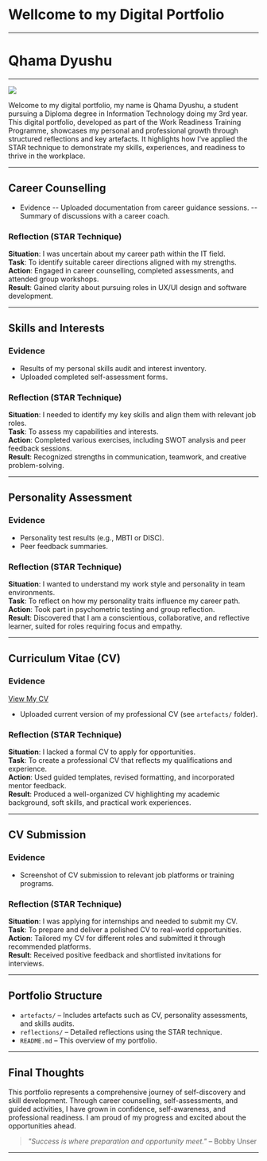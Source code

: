 

# Wellcome to my Digital Portfolio
---
# Qhama Dyushu
---

<a href="https://www.linkedin.com/in/qhama-dyushu-63b187234/"><img src="https://img.shields.io/badge/-LinkedIn-0072b1?&style=for-the-badge&logo=linkedin&logoColor=white" /></a>

Welcome to my digital portfolio, my name is Qhama Dyushu, a student pursuing a Diploma degree in Information Technology doing my 3rd year. This digital portfolio, developed as part of the Work Readiness Training Programme, showcases my personal and professional growth through structured reflections and key artefacts. It highlights how I’ve applied the STAR technique to demonstrate my skills, experiences, and readiness to thrive in the workplace.

---

## Career Counselling

- Evidence
-- Uploaded documentation from career guidance sessions.
-- Summary of discussions with a career coach.

### Reflection (STAR Technique)
**Situation**: I was uncertain about my career path within the IT field.  
**Task**: To identify suitable career directions aligned with my strengths.  
**Action**: Engaged in career counselling, completed assessments, and attended group workshops.  
**Result**: Gained clarity about pursuing roles in UX/UI design and software development.

---

## Skills and Interests

### Evidence
- Results of my personal skills audit and interest inventory.
- Uploaded completed self-assessment forms.

### Reflection (STAR Technique)
**Situation**: I needed to identify my key skills and align them with relevant job roles.  
**Task**: To assess my capabilities and interests.  
**Action**: Completed various exercises, including SWOT analysis and peer feedback sessions.  
**Result**: Recognized strengths in communication, teamwork, and creative problem-solving.

---

## Personality Assessment

### Evidence
- Personality test results (e.g., MBTI or DISC).
- Peer feedback summaries.

### Reflection (STAR Technique)
**Situation**: I wanted to understand my work style and personality in team environments.  
**Task**: To reflect on how my personality traits influence my career path.  
**Action**: Took part in psychometric testing and group reflection.  
**Result**: Discovered that I am a conscientious, collaborative, and reflective learner, suited for roles requiring focus and empathy.

---

## Curriculum Vitae (CV)

### Evidence
[ View My CV ](./CV%20OF%20Sophumelela%20Silangulana.pdf)
- Uploaded current version of my professional CV (see `artefacts/` folder).

### Reflection (STAR Technique)
**Situation**: I lacked a formal CV to apply for opportunities.  
**Task**: To create a professional CV that reflects my qualifications and experience.  
**Action**: Used guided templates, revised formatting, and incorporated mentor feedback.  
**Result**: Produced a well-organized CV highlighting my academic background, soft skills, and practical work experiences.

---

## CV Submission

### Evidence
- Screenshot of CV submission to relevant job platforms or training programs.

### Reflection (STAR Technique)
**Situation**: I was applying for internships and needed to submit my CV.  
**Task**: To prepare and deliver a polished CV to real-world opportunities.  
**Action**: Tailored my CV for different roles and submitted it through recommended platforms.  
**Result**: Received positive feedback and shortlisted invitations for interviews.

---

## Portfolio Structure

- `artefacts/` – Includes artefacts such as CV, personality assessments, and skills audits.
- `reflections/` – Detailed reflections using the STAR technique.
- `README.md` – This overview of my portfolio.

---

## Final Thoughts

This portfolio represents a comprehensive journey of self-discovery and skill development. Through career counselling, self-assessments, and guided activities, I have grown in confidence, self-awareness, and professional readiness. I am proud of my progress and excited about the opportunities ahead.

> _"Success is where preparation and opportunity meet."_ – Bobby Unser

---
